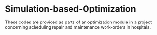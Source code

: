 # Simulation-based-Optimization
These codes are provided as parts of an optimization module in a project concerning scheduling repair and maintenance work-orders in hospitals.
